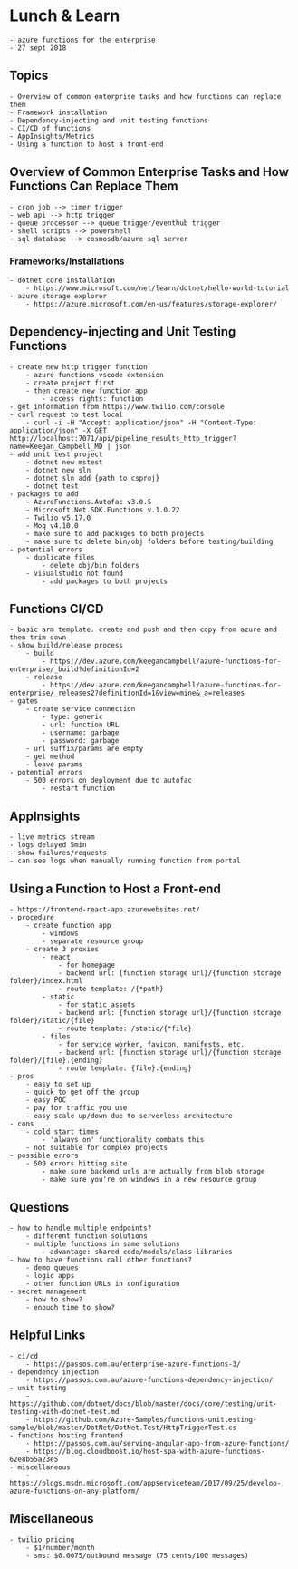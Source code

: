 # Lunch & Learn
    - azure functions for the enterprise
    - 27 sept 2018

## Topics
    - Overview of common enterprise tasks and how functions can replace them
    - Framework installation
    - Dependency-injecting and unit testing functions
    - CI/CD of functions
    - AppInsights/Metrics
    - Using a function to host a front-end

## Overview of Common Enterprise Tasks and How Functions Can Replace Them
    - cron job --> timer trigger
    - web api --> http trigger
    - queue processor --> queue trigger/eventhub trigger
    - shell scripts --> powershell
    - sql database --> cosmosdb/azure sql server

### Frameworks/Installations
    - dotnet core installation
        - https://www.microsoft.com/net/learn/dotnet/hello-world-tutorial
    - azure storage explorer
        - https://azure.microsoft.com/en-us/features/storage-explorer/
    
## Dependency-injecting and Unit Testing Functions
    - create new http trigger function
        - azure functions vscode extension
        - create project first
        - then create new function app
            - access rights: function
    - get information from https://www.twilio.com/console
    - curl request to test local
        - curl -i -H "Accept: application/json" -H "Content-Type: application/json" -X GET http://localhost:7071/api/pipeline_results_http_trigger?name=Keegan_Campbell_MD | json
    - add unit test project
        - dotnet new mstest
        - dotnet new sln
        - dotnet sln add {path_to_csproj}
        - dotnet test
    - packages to add
        - AzureFunctions.Autofac v3.0.5
        - Microsoft.Net.SDK.Functions v.1.0.22
        - Twilio v5.17.0
        - Moq v4.10.0
        - make sure to add packages to both projects
        - make sure to delete bin/obj folders before testing/building
    - potential errors
        - duplicate files
            - delete obj/bin folders
        - visualstudio not found
            - add packages to both projects

## Functions CI/CD
    - basic arm template. create and push and then copy from azure and then trim down
    - show build/release process
        - build
            - https://dev.azure.com/keegancampbell/azure-functions-for-enterprise/_build?definitionId=2
        - release
            - https://dev.azure.com/keegancampbell/azure-functions-for-enterprise/_releases2?definitionId=1&view=mine&_a=releases
    - gates
        - create service connection
            - type: generic
            - url: function URL
            - username: garbage
            - password: garbage
        - url suffix/params are empty
        - get method
        - leave params
    - potential errors
        - 500 errors on deployment due to autofac
            - restart function

## AppInsights
    - live metrics stream
    - logs delayed 5min
    - show failures/requests
    - can see logs when manually running function from portal

## Using a Function to Host a Front-end
    - https://frontend-react-app.azurewebsites.net/
    - procedure
        - create function app
            - windows
            - separate resource group
        - create 3 proxies
            - react
                - for homepage
                - backend url: {function storage url}/{function storage folder}/index.html
                - route template: /{*path}
            - static
                - for static assets
                - backend url: {function storage url}/{function storage folder}/static/{file}
                - route template: /static/{*file}
            - files
                - for service worker, favicon, manifests, etc.
                - backend url: {function storage url}/{function storage folder}/{file}.{ending}
                - route template: {file}.{ending}
    - pros
        - easy to set up
        - quick to get off the group
        - easy POC
        - pay for traffic you use
        - easy scale up/down due to serverless architecture
    - cons
        - cold start times
            - 'always on' functionality combats this
        - not suitable for complex projects
    - possible errors
        - 500 errors hitting site
            - make sure backend urls are actually from blob storage
            - make sure you're on windows in a new resource group
    
## Questions
    - how to handle multiple endpoints?
        - different function solutions
        - multiple functions in same solutions
            - advantage: shared code/models/class libraries
    - how to have functions call other functions?
        - demo queues
        - logic apps
        - other function URLs in configuration
    - secret management
        - how to show?
        - enough time to show?

## Helpful Links
    - ci/cd
        - https://passos.com.au/enterprise-azure-functions-3/
    - dependency injection
        - https://passos.com.au/azure-functions-dependency-injection/
    - unit testing
        - https://github.com/dotnet/docs/blob/master/docs/core/testing/unit-testing-with-dotnet-test.md
        - https://github.com/Azure-Samples/functions-unittesting-sample/blob/master/DotNet/DotNet.Test/HttpTriggerTest.cs
    - functions hosting frontend
        - https://passos.com.au/serving-angular-app-from-azure-functions/
        - https://blog.cloudboost.io/host-spa-with-azure-functions-62e8b55a23e5
    - miscellaneous
        - https://blogs.msdn.microsoft.com/appserviceteam/2017/09/25/develop-azure-functions-on-any-platform/

## Miscellaneous
    - twilio pricing
        - $1/number/month
        - sms: $0.0075/outbound message (75 cents/100 messages)